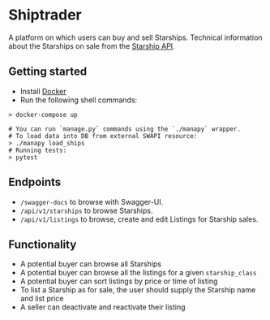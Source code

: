 # Shiptrader

A platform on which users can buy and sell Starships.
Technical information about the Starships on sale from the [Starship
API](https://swapi.co/documentation#starships).

## Getting started

* Install [Docker](https://docs.docker.com/compose/install/#install-compose)
* Run the following shell commands:

```
> docker-compose up

# You can run `manage.py` commands using the `./manapy` wrapper.
# To load data into DB from external SWAPI resource:
> ./manapy load_ships
# Running tests:
> pytest
```

## Endpoints

* `/swagger-docs` to browse with Swagger-UI.
* `/api/v1/starships` to browse Starships.
* `/api/v1/listings` to browse, create and edit Listings for Starship sales.

## Functionality

* A potential buyer can browse all Starships
* A potential buyer can browse all the listings for a given `starship_class`
* A potential buyer can sort listings by price or time of listing
* To list a Starship as for sale, the user should supply the Starship name and
  list price
* A seller can deactivate and reactivate their listing
